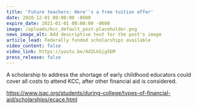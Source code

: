 ```yaml
---
title: 'Future teachers: Here''s a free tuition offer'
date: 2020-12-01 00:00:00 -0600
expire_date: 2021-01-01 00:00:00 -0600
image: /uploads/kcc_default_post-placeholder.png
news_image_alt: Add descriptive text for the post's image
article_lead: Federally funded scholarships available
video_content: false
video_link: https://youtu.be/4d2LkGjg5bM
press_release: false
---
```

A scholarship to address the shortage of early childhood educators could cover all costs to attend KCC, after other financial aid is considered.

https://www.isac.org/students/during-college/types-of-financial-aid/scholarships/ecace.html

&nbsp;
